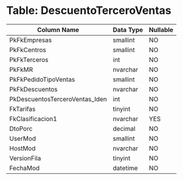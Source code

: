 # Table: DescuentoTerceroVentas

| Column Name | Data Type | Nullable |
|-------------|-----------|----------|
| PkFkEmpresas | smallint | NO |
| PkFkCentros | smallint | NO |
| PkFkTerceros | int | NO |
| PkFkMR | nvarchar | NO |
| PkFkPedidoTipoVentas | smallint | NO |
| PkFkDescuentos | nvarchar | NO |
| PkDescuentosTerceroVentas_Iden | int | NO |
| FkTarifas | tinyint | NO |
| FkClasificacion1 | nvarchar | YES |
| DtoPorc | decimal | NO |
| UserMod | smallint | NO |
| HostMod | nvarchar | NO |
| VersionFila | tinyint | NO |
| FechaMod | datetime | NO |
